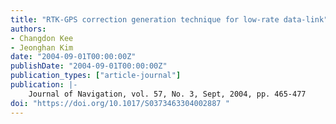 ```yaml
---
title: "RTK-GPS correction generation technique for low-rate data-link"
authors:
- Changdon Kee
- Jeonghan Kim
date: "2004-09-01T00:00:00Z"
publishDate: "2004-09-01T00:00:00Z"
publication_types: ["article-journal"]
publication: |-
    Journal of Navigation, vol. 57, No. 3, Sept, 2004, pp. 465-477
doi: "https://doi.org/10.1017/S0373463304002887 "
---
```

